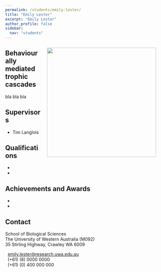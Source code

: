 ```yaml
---
permalink: /students/emily-lester/
title: "Emily Lester"
excerpt: "Emily Lester"
author_profile: false
sidebar:
  nav: "students"
---
```

<img class="philprofile" src='/images/Emily_WS.jpg' align='right' width="350" hspace="20" vspace="10">

## Behaviourally mediated trophic cascades
bla bla bla

## Supervisors
- Tim Langlois

## Qualifications
-
-

## Achievements and Awards
-
-

## Contact
<p class="address"><i class="far fa-building"></i> School of Biological Sciences<br>
The University of Western Australia (M092)<br>
35 Stirling Highway, Crawley WA 6009</p>

<p class="phoneemail"><i class="far fa-envelope-open"></i>&nbsp;&nbsp;<a href="mailto:emily.lester@research.uwa.edu.au">emily.lester@research.uwa.edu.au</a><br>
<i class="fas fa-phone"></i>&nbsp;&nbsp;(+61) (8) 0000 0000<br>
<i class="fas fa-mobile-alt"></i>&nbsp;&nbsp;(+61) (0) 400 000 000<br>
